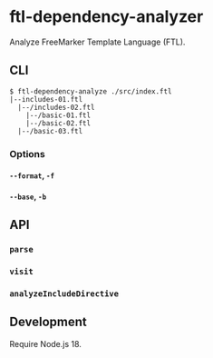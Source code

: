 # ftl-dependency-analyzer

Analyze FreeMarker Template Language (FTL).

## CLI

```
$ ftl-dependency-analyze ./src/index.ftl
|--includes-01.ftl
  |--/includes-02.ftl
    |--/basic-01.ftl
    |--/basic-02.ftl
  |--/basic-03.ftl

```
### Options

#### `--format`, `-f`

#### `--base`, `-b`

## API

### `parse`

### `visit`

### `analyzeIncludeDirective`

## Development

Require Node.js 18.

